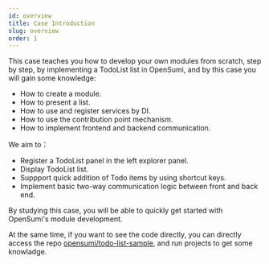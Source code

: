 ```yaml
---
id: overview
title: Case Introduction
slug: overview
order: 1
---
```


This case teaches you how to develop your own modules from scratch, step by step, by implementing a TodoList list in OpenSumi, and by this case you will gain some knowledge:

- How to create a module.
- How to present a list.
- How to use and register services by DI.
- How to use the contribution point mechanism.
- How to implement frontend and backend communication.

We aim to：

- Register a TodoList panel in the left explorer panel.
- Display TodoList list.
- Suppport quick addition of Todo items by using shortcut keys.
- Implement basic two-way communication logic between front and back end.

By studying this case, you will be able to quickly get started with OpenSumi's module development. 

At the same time, if you want to see the code directly, you can directly access the repo [opensumi/todo-list-sample](https://github.com/opensumi/todo-list-sample), and run projects to get some knowladge.
